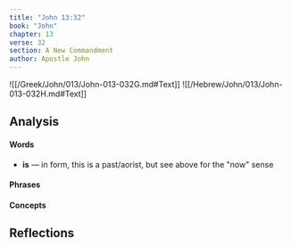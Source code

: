 ```yaml
---
title: "John 13:32"
book: "John"
chapter: 13
verse: 32
section: A New Commandment
author: Apostle John
---
```

![[/Greek/John/013/John-013-032G.md#Text]]
![[/Hebrew/John/013/John-013-032H.md#Text]]

## Analysis

#### Words
- **is** — in form, this is a past/aorist, but see above for the "now" sense

#### Phrases

#### Concepts

## Reflections
